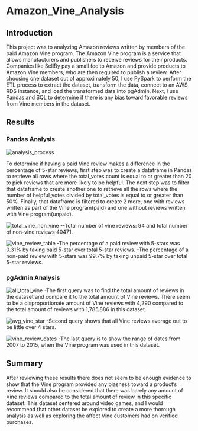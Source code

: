 # Amazon_Vine_Analysis
## Introduction
This project was to analyzing Amazon reviews written by members of the paid Amazon Vine program. The Amazon Vine program is a service that allows manufacturers and publishers to receive reviews for their products. Companies like SellBy pay a small fee to Amazon and provide products to Amazon Vine members, who are then required to publish a review. After choosing one dataset out of approximately 50, I use PySpark to perform the ETL process to extract the dataset, transform the data, connect to an AWS RDS instance, and load the transformed data into pgAdmin. Next, I use Pandas and SQL to determine if there is any bias toward favorable reviews from Vine members in the dataset.
## Results
### Pandas Analysis
![analysis_process](https://user-images.githubusercontent.com/56700719/163690536-5bb1a675-5444-4c07-a689-86598ca28ddf.JPG)

To determine if having a paid Vine review makes a difference in the percentage of 5-star reviews, first step was to create a dataframe in Pandas to retrieve all rows where the total_votes count is equal to or greater than 20 to pick reviews that are more likely to be helpful. The next step was to filter that dataframe to create another one to retrieve all the rows where the number of helpful_votes divided by total_votes is equal to or greater than 50%. Finally, that dataframe is filtered to create 2 more, one with reviews written as part of the Vine program(paid) and one without reviews written with Vine program(unpaid).

![total_vine_non_vine](https://user-images.githubusercontent.com/56700719/163690542-bf4afba4-b852-4b58-a934-15671c8a671e.JPG)
--Total number of vine reviews: 94 and total number of non-vine reviews 40471.

![vine_review_table](https://user-images.githubusercontent.com/56700719/163690555-79518743-61fd-4824-b817-b988e8de3d97.JPG)
-The percentage of a paid review with 5-stars was 0.31% by taking paid 5-star over total 5-star reviews.
-The percentage of a non-paid review with 5-stars was 99.7% by taking unpaid 5-star over total 5-star reviews.

### pgAdmin Analysis
![all_total_vine](https://user-images.githubusercontent.com/56700719/163690623-02209341-2530-45e3-83da-52176d61fc59.JPG)
-The first query was to find the total amount of reviews in the dataset and compare it to the total amount of Vine reviews. There seem to be a disproportionate amount of Vine reviews with 4,290 compared to the total amount of reviews with 1,785,886 in this dataset.

![avg_vine_star](https://user-images.githubusercontent.com/56700719/163690634-84a0c598-a89f-4cd3-8b6a-aa6b8abdf700.JPG)
-Second query shows that all Vine reviews average out to be little over 4 stars.

![vine_review_dates](https://user-images.githubusercontent.com/56700719/163690647-36afc4d1-586f-443f-b97e-6268ca24180e.JPG)
-The last query is to show the range of dates from 2007 to 2015, when the Vine program was used in this dataset.
## Summary
After reviewing these results there does not seem to be enough evidence to show that the Vine program provided any biasness toward a product’s review. It should also be considered that there was barely any amount of Vine reviews compared to the total amount of review in this specific dataset. This dataset centered around video games, and I would recommend that other dataset be explored to create a more thorough analysis as well as exploring the affect Vine customers had on verified purchases.
